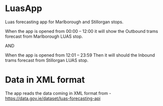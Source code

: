 # LuasApp
Luas forecasting app for Marlborough and Stillorgan stops. 

When the app is opened from 00:00 – 12:00
it will show the Outbound trams forecast from Marlborough LUAS stop.

AND

When the app is opened from 12:01 – 23:59
Then it will should the Inbound trams forecast from Stillorgan LUAS stop.

# Data in XML format
The app reads the data coming in XML format from - https://data.gov.ie/dataset/luas-forecasting-api
